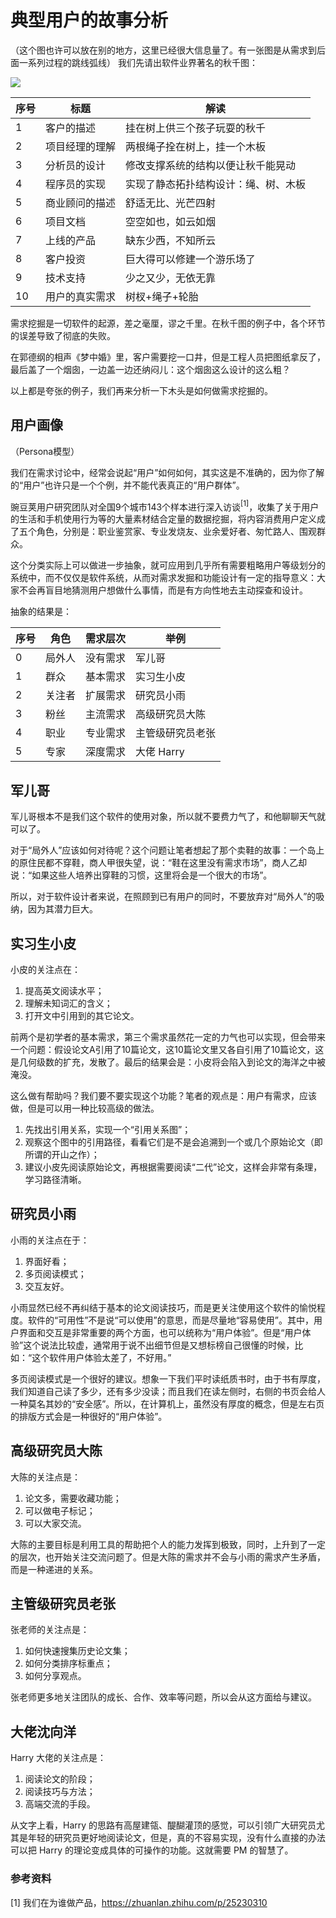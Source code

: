 # 典型用户的故事分析

（这个图也许可以放在别的地方，这里已经很大信息量了。有一张图是从需求到后面一系列过程的跳线弧线）
我们先请出软件业界著名的秋千图：

<image src="Images/swing.png">

|序号|标题|解读|
|--|--|--|
|1|客户的描述|挂在树上供三个孩子玩耍的秋千|
|2|项目经理的理解|两根绳子拴在树上，挂一个木板|
|3|分析员的设计|修改支撑系统的结构以便让秋千能晃动|
|4|程序员的实现|实现了静态拓扑结构设计：绳、树、木板|
|5|商业顾问的描述|舒适无比、光芒四射|
|6|项目文档|空空如也，如云如烟|
|7|上线的产品|缺东少西，不知所云|
|8|客户投资|巨大得可以修建一个游乐场了|
|9|技术支持|少之又少，无依无靠|
|10|用户的真实需求|树杈+绳子+轮胎|

需求挖掘是一切软件的起源，差之毫厘，谬之千里。在秋千图的例子中，各个环节的误差导致了彻底的失败。

在郭德纲的相声《梦中婚》里，客户需要挖一口井，但是工程人员把图纸拿反了，最后盖了一个烟囱，一边盖一边还纳闷儿：这个烟囱这么设计的这么粗？

以上都是夸张的例子，我们再来分析一下木头是如何做需求挖掘的。

## 用户画像

（Persona模型）

我们在需求讨论中，经常会说起“用户”如何如何，其实这是不准确的，因为你了解的“用户”也许只是一个个例，并不能代表真正的“用户群体”。

豌豆荚用户研究团队对全国9个城市143个样本进行深入访谈$^{[1]}$，收集了关于用户的生活和手机使用行为等的大量素材结合定量的数据挖掘，将内容消费用户定义成了五个角色，分别是：职业鉴赏家、专业发烧友、业余爱好者、匆忙路人、围观群众。

这个分类实际上可以做进一步抽象，就可应用到几乎所有需要粗略用户等级划分的系统中，而不仅仅是软件系统，从而对需求发掘和功能设计有一定的指导意义：大家不会再盲目地猜测用户想做什么事情，而是有方向性地去主动探查和设计。

抽象的结果是：

|序号|角色|需求层次|举例|
|--|--|--|--|
|0|局外人|没有需求|军儿哥|
|1|群众|基本需求|实习生小皮|
|2|关注者|扩展需求|研究员小雨|
|3|粉丝|主流需求|高级研究员大陈|
|4|职业|专业需求|主管级研究员老张|
|5|专家|深度需求|大佬 Harry|

## 军儿哥

军儿哥根本不是我们这个软件的使用对象，所以就不要费力气了，和他聊聊天气就可以了。

对于“局外人”应该如何对待呢？这个问题让笔者想起了那个卖鞋的故事：一个岛上的原住民都不穿鞋，商人甲很失望，说：“鞋在这里没有需求市场”，商人乙却说：“如果这些人培养出穿鞋的习惯，这里将会是一个很大的市场”。

所以，对于软件设计者来说，在照顾到已有用户的同时，不要放弃对“局外人”的吸纳，因为其潜力巨大。

## 实习生小皮

小皮的关注点在：

1. 提高英文阅读水平；
2. 理解未知词汇的含义；
3. 打开文中引用到的其它论文。

前两个是初学者的基本需求，第三个需求虽然花一定的力气也可以实现，但会带来一个问题：假设论文A引用了10篇论文，这10篇论文里又各自引用了10篇论文，这是几何级数的扩充，发散了。最后的结果会是：小皮将会陷入到论文的海洋之中被淹没。

这么做有帮助吗？我们要不要实现这个功能？笔者的观点是：用户有需求，应该做，但是可以用一种比较高级的做法。

1. 先找出引用关系，实现一个“引用关系图”；
2. 观察这个图中的引用路径，看看它们是不是会追溯到一个或几个原始论文（即所谓的开山之作）；
3. 建议小皮先阅读原始论文，再根据需要阅读“二代”论文，这样会非常有条理，学习路径清晰。

## 研究员小雨

小雨的关注点在于：

1. 界面好看；
2. 多页阅读模式；
3. 交互友好。

小雨显然已经不再纠结于基本的论文阅读技巧，而是更关注使用这个软件的愉悦程度。软件的“可用性”不是说“可以使用”的意思，而是尽量地“容易使用”。其中，用户界面和交互是非常重要的两个方面，也可以统称为“用户体验”。但是“用户体验”这个说法比较虚，通常用于说不出细节但是又想标榜自己很懂的时候，比如：“这个软件用户体验太差了，不好用。”

多页阅读模式是一个很好的建议。想象一下我们平时读纸质书时，由于书有厚度，我们知道自己读了多少，还有多少没读；而且我们在读左侧时，右侧的书页会给人一种莫名其妙的“安全感”。所以，在计算机上，虽然没有厚度的概念，但是左右页的排版方式会是一种很好的“用户体验”。

## 高级研究员大陈

大陈的关注点是：

1. 论文多，需要收藏功能；
2. 可以做电子标记；
3. 可以大家交流。

大陈的主要目标是利用工具的帮助把个人的能力发挥到极致，同时，上升到了一定的层次，也开始关注交流问题了。但是大陈的需求并不会与小雨的需求产生矛盾，而是一种递进的关系。

## 主管级研究员老张

张老师的关注点是：

1. 如何快速搜集历史论文集；
2. 如何分类排序标重点；
3. 如何分享观点。

张老师更多地关注团队的成长、合作、效率等问题，所以会从这方面给与建议。

## 大佬沈向洋

Harry 大佬的关注点是：

1. 阅读论文的阶段；
2. 阅读技巧与方法；
3. 高端交流的手段。

从文字上看，Harry 的思路有高屋建瓴、醍醐灌顶的感觉，可以引领广大研究员尤其是年轻的研究员更好地阅读论文，但是，真的不容易实现，没有什么直接的办法可以把 Harry 的理论变成具体的可操作的功能。这就需要 PM 的智慧了。


### 参考资料

[1] 我们在为谁做产品，https://zhuanlan.zhihu.com/p/25230310

